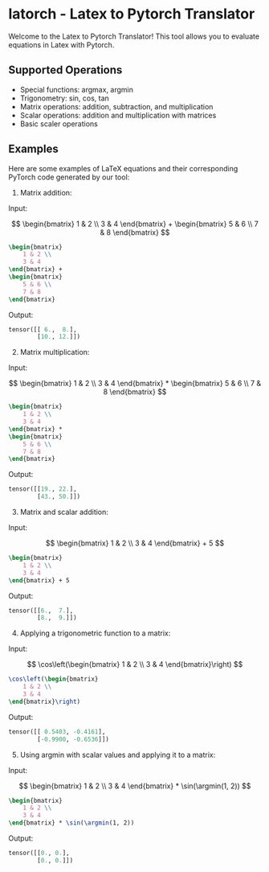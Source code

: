 # latorch - Latex to Pytorch Translator

Welcome to the Latex to Pytorch Translator! This tool allows you to evaluate equations in Latex with Pytorch.

## Supported Operations

- Special functions: argmax, argmin
- Trigonometry: sin, cos, tan
- Matrix operations: addition, subtraction, and multiplication
- Scalar operations: addition and multiplication with matrices
- Basic scaler operations

## Examples

Here are some examples of LaTeX equations and their corresponding PyTorch code generated by our tool:

1. Matrix addition:

Input:

$$
\begin{bmatrix} 
    1 & 2 \\
    3 & 4 
\end{bmatrix} + 
\begin{bmatrix} 
    5 & 6 \\
    7 & 8 
\end{bmatrix}
$$

```tex
\begin{bmatrix} 
    1 & 2 \\
    3 & 4 
\end{bmatrix} + 
\begin{bmatrix} 
    5 & 6 \\
    7 & 8 
\end{bmatrix}
```

Output: 

```python
tensor([[ 6.,  8.],
        [10., 12.]])
```

2. Matrix multiplication:

Input:

$$
\begin{bmatrix}
    1 & 2 \\
    3 & 4
\end{bmatrix} *
\begin{bmatrix}
    5 & 6 \\
    7 & 8
\end{bmatrix}
$$

```tex
\begin{bmatrix}
    1 & 2 \\
    3 & 4
\end{bmatrix} *
\begin{bmatrix}
    5 & 6 \\
    7 & 8
\end{bmatrix}
```

Output:

```python
tensor([[19., 22.],
        [43., 50.]])
```

3. Matrix and scalar addition:

Input:

$$
\begin{bmatrix}
    1 & 2 \\
    3 & 4
\end{bmatrix} + 5
$$

```tex
\begin{bmatrix}
    1 & 2 \\
    3 & 4
\end{bmatrix} + 5
```

Output:

```python
tensor([[6.,  7.],
        [8.,  9.]])
```

4. Applying a trigonometric function to a matrix:

Input:

$$
\cos\left(\begin{bmatrix}
    1 & 2 \\
    3 & 4
\end{bmatrix}\right)
$$

```tex
\cos\left(\begin{bmatrix}
    1 & 2 \\
    3 & 4
\end{bmatrix}\right)
```

Output:

```python
tensor([[ 0.5403, -0.4161],
        [-0.9900, -0.6536]])
```

5. Using argmin with scalar values and applying it to a matrix:

Input:

$$
\begin{bmatrix}
    1 & 2 \\
    3 & 4
\end{bmatrix} * \sin(\argmin(1, 2))
$$

```tex
\begin{bmatrix}
    1 & 2 \\
    3 & 4
\end{bmatrix} * \sin(\argmin(1, 2))
```

Output:

```python
tensor([[0., 0.],
        [0., 0.]])
```
